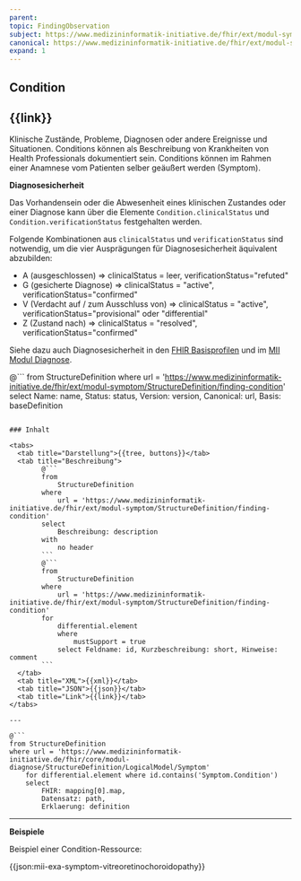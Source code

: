 ```yaml
---
parent: 
topic: FindingObservation
subject: https://www.medizininformatik-initiative.de/fhir/ext/modul-symptom/StructureDefinition/finding-condition
canonical: https://www.medizininformatik-initiative.de/fhir/ext/modul-symptom/StructureDefinition/finding-condition
expand: 1
---
```


## Condition

## {{link}}

Klinische Zustände, Probleme, Diagnosen oder andere Ereignisse und Situationen. Conditions können als Beschreibung von Krankheiten von Health Professionals dokumentiert sein. Conditions können im Rahmen einer Anamnese vom Patienten selber geäußert werden (Symptom).

**Diagnosesicherheit**

Das Vorhandensein oder die Abwesenheit eines klinischen Zustandes oder einer Diagnose kann über die Elemente `Condition.clinicalStatus` und `Condition.verificationStatus` festgehalten werden. 

Folgende Kombinationen aus `clinicalStatus` und `verificationStatus` sind notwendig, um die vier Ausprägungen für Diagnosesicherheit äquivalent abzubilden:

* A (ausgeschlossen) => clinicalStatus = leer, verificationStatus="refuted"
* G (gesicherte Diagnose) => clinicalStatus = "active", verificationStatus="confirmed"
* V (Verdacht auf / zum Ausschluss von) => clinicalStatus = "active", verificationStatus="provisional" oder "differential"
* Z (Zustand nach) => clinicalStatus = "resolved", verificationStatus="confirmed" 

Siehe dazu auch Diagnosesicherheit in den [FHIR Basisprofilen](https://ig.fhir.de/basisprofile-de/1.4.0/Ressourcen-DiagnosenCondition.html) und im [MII Modul Diagnose](https://simplifier.net/mii-basismodul-person-2024).

@```
from 
    StructureDefinition 
where 
    url = 'https://www.medizininformatik-initiative.de/fhir/ext/modul-symptom/StructureDefinition/finding-condition' 
select 
    Name: name, Status: status, Version: version, Canonical: url, Basis: baseDefinition
```

### Inhalt

<tabs>
  <tab title="Darstellung">{{tree, buttons}}</tab>
  <tab title="Beschreibung"> 
        @```
        from
	        StructureDefinition
        where
	        url = 'https://www.medizininformatik-initiative.de/fhir/ext/modul-symptom/StructureDefinition/finding-condition'
        select
	        Beschreibung: description
        with
            no header
        ```
        @```
        from 
            StructureDefinition 
        where 
            url = 'https://www.medizininformatik-initiative.de/fhir/ext/modul-symptom/StructureDefinition/finding-condition' 
        for 
            differential.element 
            where 
                mustSupport = true 
            select Feldname: id, Kurzbeschreibung: short, Hinweise: comment
        ```
  </tab>
  <tab title="XML">{{xml}}</tab>
  <tab title="JSON">{{json}}</tab>
  <tab title="Link">{{link}}</tab>
</tabs>

---

@```
from StructureDefinition 
where url = 'https://www.medizininformatik-initiative.de/fhir/core/modul-diagnose/StructureDefinition/LogicalModel/Symptom'
    for differential.element where id.contains('Symptom.Condition') 
    select 
        FHIR: mapping[0].map,
        Datensatz: path, 
        Erklaerung: definition 
```

---

**Beispiele**

Beispiel einer Condition-Ressource:

{{json:mii-exa-symptom-vitreoretinochoroidopathy}}
<br>